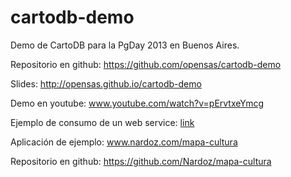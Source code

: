 cartodb-demo
============

Demo de CartoDB para la PgDay 2013 en Buenos Aires.

Repositorio en github: https://github.com/opensas/cartodb-demo

Slides: http://opensas.github.io/cartodb-demo

Demo en youtube: www.youtube.com/watch?v=pErvtxeYmcg

Ejemplo de consumo de un web service: [link](https://agendadigital.cartodb.com/api/v2/sql?q=select%20*%20from%20teatros%20limit%205)

Aplicación de ejemplo: www.nardoz.com/mapa-cultura

Repositorio en github: https://github.com/Nardoz/mapa-cultura
